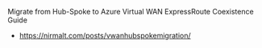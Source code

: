 
Migrate from Hub-Spoke to Azure Virtual WAN ExpressRoute Coexistence Guide
- https://nirmalt.com/posts/vwanhubspokemigration/
